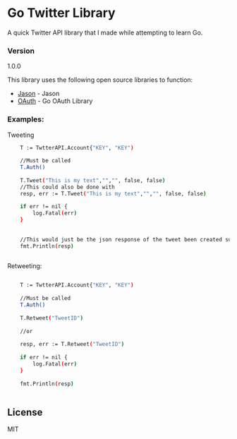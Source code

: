 # Go Twitter Library

A quick Twitter API library that I made while attempting to learn Go.

### Version
1.0.0

This library uses the following open source libraries to function:

* [Jason] - Jason
* [OAuth] - Go OAuth Library

### Examples:

Tweeting
```sh
    T := TwtterAPI.Account{"KEY", "KEY")
    
    //Must be called
    T.Auth()
    
    T.Tweet("This is my text","","", false, false)
    //This could also be done with
    resp, err := T.Tweet("This is my text","","", false, false)
    
    if err != nil {
        log.Fatal(err)
    }
    
    
    //This would just be the json response of the tweet been created successfully
    fmt.Println(resp)
    
```

Retweeting:
```sh

    T := TwtterAPI.Account{"KEY", "KEY")
    
    //Must be called
    T.Auth()
    
    T.Retweet("TweetID")
    
    //or
    
    resp, err := T.Retweet("TweetID")
    
    if err != nil {
        log.Fatal(err)
    }
    
    fmt.Println(resp)
    

```

License
----

MIT


[Jason]:https://github.com/antonholmquist/jason
[OAuth]:https://github.com/garyburd/go-oauth